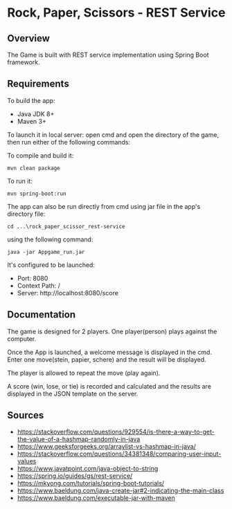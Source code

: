 # Rock, Paper, Scissors - REST Service

## Overview
The Game is built with REST service implementation using Spring Boot framework.

## Requirements
To build the app:

- Java JDK 8+
- Maven 3+

To launch it in local server: open cmd and open the directory of the game, then run either of the following commands:

To compile and build it:

``` mvn clean package ```

To run it:
 
``` mvn spring-boot:run ```

The app can also be run directly from cmd using jar file in the app's directory file:

``` cd ...\rock_paper_scissor_rest-service ```

using the following command:

``` java -jar Appgame_run.jar ```

It's configured to be launched:

* Port: 8080
* Context Path: /
* Server: http://localhost:8080/score

## Documentation

The game is designed for 2 players. One player(person) plays against the computer.

Once the App is launched, a welcome message is displayed in the cmd. Enter one move(stein, papier, schere) and the result will be displayed.

The player is allowed to repeat the move (play again). 

A score (win, lose, or tie) is recorded and calculated and the results are displayed in the JSON template on the server.

## Sources

- https://stackoverflow.com/questions/929554/is-there-a-way-to-get-the-value-of-a-hashmap-randomly-in-java
- https://www.geeksforgeeks.org/arraylist-vs-hashmap-in-java/
- https://stackoverflow.com/questions/34381348/comparing-user-input-values
- https://www.javatpoint.com/java-object-to-string
- https://spring.io/guides/gs/rest-service/
- https://mkyong.com/tutorials/spring-boot-tutorials/
- https://www.baeldung.com/java-create-jar#2-indicating-the-main-class
- https://www.baeldung.com/executable-jar-with-maven


